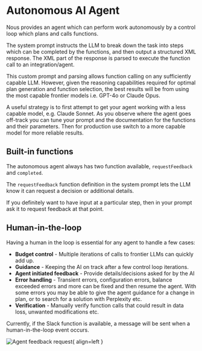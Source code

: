 # Autonomous AI Agent

Nous provides an agent which can perform work autonomously by a control loop which plans and calls functions.

The system prompt instructs the LLM to break down the task into steps which can be completed by the functions, 
and then output a structured XML response. The XML part of the response is parsed to execute the function call to an integration/agent.

This custom prompt and parsing allows function calling on any sufficiently capable LLM. However, given the reasoning
capabilities required for optimal plan generation and function selection, the best results will be from using the 
most capable frontier models i.e. GPT-4o or Claude Opus.

A useful strategy is to first attempt to get your agent working with a less capable model, e.g. Claude Sonnet.
As you observe where the agent goes off-track you can tune your prompt and the documentation for the functions and their parameters.
Then for production use switch to a more capable model for more reliable results.

## Built-in functions

The autonomous agent always has two function available, `requestFeedback` and `completed`.

The `requestFeedback` function definition in the system prompt lets the LLM know it can request a decision or additional details.

If you definitely want to have input at a particular step, then in your prompt ask it to request feedback at that point.

## Human-in-the-loop

Having a human in the loop is essential for any agent to handle a few cases:

- **Budget control** - Multiple iterations of calls to frontier LLMs can quickly add up.
- **Guidance** - Keeping the AI on track after a few control loop iterations.
- **Agent initiated feedback** - Provide details/decisions asked for by the AI
- **Error handling** - Transient errors, configuration errors, balance exceeded errors and more can be fixed and then resume the agent. With some errors you may be able to give the agent guidance for a change in plan, or to search for a solution with Perplexity etc.
- **Verification** - Manually verify function calls that could result in data loss, unwanted modifications etc.

Currently, if the Slack function is available, a message will be sent when a human-in-the-loop event occurs.

![Agent feedback request](https://public.trafficguard.ai/nous/feedback.png){ align=left }
